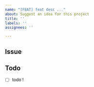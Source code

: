 ```yaml
---
name: "[FEAT] feat desc ..."
about: Suggest an idea for this project
title: ''
labels: ''
assignees: ''

---
```


## Issue
<!-- 구현한 기능에 대해 설명해주세요. -->


## Todo
<!-- 해야 할 일들을 적어주세요. -->
- [ ] todo !
